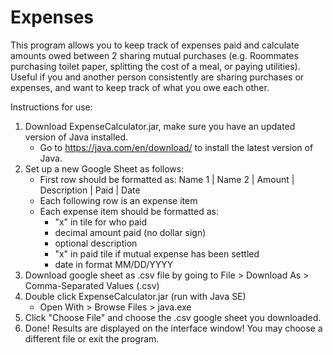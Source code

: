 # Expenses

This program allows you to keep track of expenses paid and calculate amounts owed between 2 sharing mutual purchases (e.g. Roommates purchasing toilet paper, splitting the cost of a meal, or paying utilities). Useful if you and another person consistently are sharing purchases or expenses, and want to keep track of what you owe each other.

Instructions for use:

1. Download ExpenseCalculator.jar, make sure you have an updated version of Java installed.
      - Go to https://java.com/en/download/ to install the latest version of Java.
2. Set up a new Google Sheet as follows:
   - First row should be formatted as: Name 1 | Name 2 | Amount | Description | Paid | Date
   - Each following row is an expense item
   - Each expense item should be formatted as: 
        - "x" in tile for who paid
        - decimal amount paid (no dollar sign)
        - optional description
        - "x" in paid tile if mutual expense has been settled
        - date in format MM/DD/YYYY
3. Download google sheet as .csv file by going to File > Download As > Comma-Separated Values (.csv)
4. Double click ExpenseCalculator.jar (run with Java SE)
      - Open With > Browse Files > java.exe
5. Click "Choose File" and choose the .csv google sheet you downloaded.
6. Done! Results are displayed on the interface window! You may choose a different file or exit the program.
